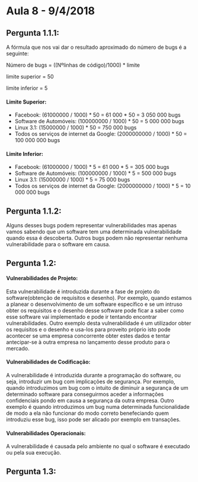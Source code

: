 # Aula 8 - 9/4/2018


## Pergunta 1.1.1:
A fórmula que nos vai dar o resultado aproximado do número de bugs é a seguinte:


Número de bugs = ((Nºlinhas de código)/1000) * limite

limite superior = 50

limite inferior = 5


#### Limite Superior:
* Facebook: (61000000 / 1000) * 50 = 61 000 * 50 = 3 050 000 bugs
* Software de Automóveis: (100000000 / 1000) * 50 = 5 000 000 bugs
* Linux 3.1: (15000000 / 1000) * 50 = 750 000 bugs
* Todos os serviços de internet da Google: (2000000000 / 1000) * 50 = 100 000 000 bugs

#### Limite Inferior:
* Facebook: (61000000 / 1000) * 5 = 61 000 * 5 = 305 000 bugs
* Software de Automóveis: (100000000 / 1000) * 5 = 500 000 bugs
* Linux 3.1: (15000000 / 1000) * 5 = 75 000 bugs
* Todos os serviços de internet da Google: (2000000000 / 1000) * 5 = 10 000 000 bugs


## Pergunta 1.1.2:
Alguns desses bugs podem representar vulnerabilidades mas apenas vamos sabendo que um software tem uma determinada vulnerabilidade quando essa é descoberta.
Outros bugs podem não representar nenhuma vulnerabilidade para o software em causa.


## Pergunta 1.2:


#### Vulnerabilidades de Projeto:
Esta vulnerabilidade é introduzida durante a fase de projeto do software(obtenção de requisitos e desenho).
Por exemplo, quando estamos a planear o desenvolvimento de um software específico e se um intruso obter os requisitos e o desenho desse software pode ficar a saber como esse software vai implementado e pode ir tentando encontrar vulnerabilidades.
Outro exemplo desta vulnerabilidade é um utilizador obter os requisitos e o desenho e usa-los para proveito próprio isto pode acontecer se uma empresa concorrente obter estes dados e tentar antecipar-se à outra empresa no lançamento desse produto para o mercado. 


#### Vulnerabilidades de Codificação:
A vulnerabilidade é introduzida durante a programação do software, ou seja, introduzir um bug com implicações de segurança.
Por exemplo, quando introduzimos um bug com o intuito de diminuir a segurança de um determinado software para conseguirmos aceder a informações confidenciais pondo em causa a segurança da outra empresa.
Outro exemplo é quando introduzimos um bug numa determinada funcionalidade de modo a ela não funcionar do modo correto benefeciando quem introduziu esse bug, isso pode ser alicado por exemplo em transações.


#### Vulnerabilidades Operacionais:
A vulnerabilidade é causada pelo ambiente no qual o software é executado ou pela sua execução.  


## Pergunta 1.3:

